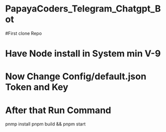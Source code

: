 # PapayaCoders_Telegram_Chatgpt_Bot
#First clone Repo
# Have Node install in System min V-9
# Now Change Config/default.json Token and Key
# After that Run Command

pnmp install
pnpm build && pnpm start
